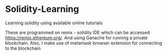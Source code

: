 # Solidity-Learning
Learning solidity using available online tutorials

These are programmed on remix - solidity IDE which can be accessed https://remix.ethereum.org/. 
And using Ganache for running a private blockchain. 
Also, I make use of metamask browser extension for connecting to the blockchain
